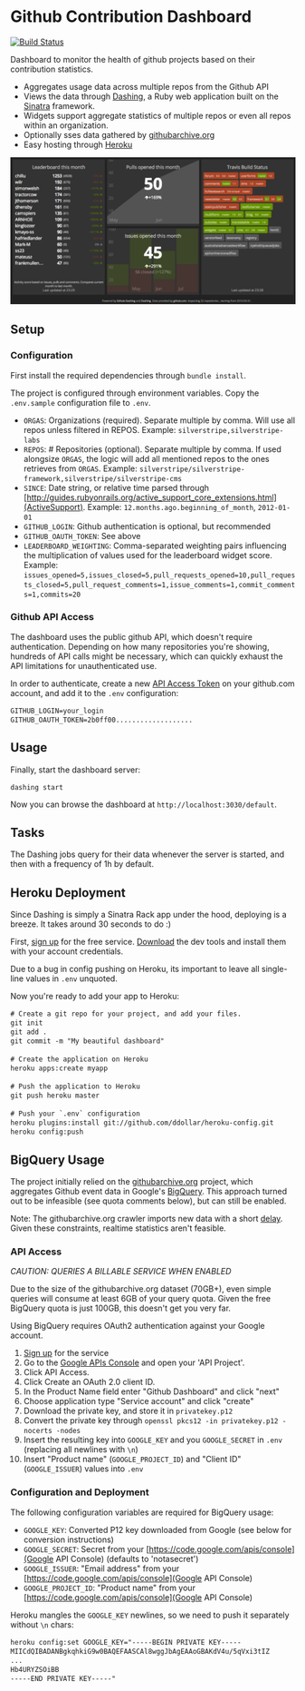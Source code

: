 # Github Contribution Dashboard

[![Build Status](https://travis-ci.org/chillu/github-dashing.png?branch=master)](https://travis-ci.org/chillu/github-dashing)

Dashboard to monitor the health of github projects based on their contribution statistics.

 - Aggregates usage data across multiple repos from the Github API
 - Views the data through [Dashing](http://shopify.github.com/dashing), a Ruby web application
built on the [Sinatra](http://www.sinatrarb.com) framework.
 - Widgets support aggregate statistics of multiple repos or even all repos within an organization.
 - Optionally sses data gathered by [githubarchive.org](http://githubarchive.org)
 - Easy hosting through [Heroku](http://heroku.com)

![Preview](assets/images/preview.png?raw=true)

## Setup

### Configuration

First install the required dependencies through `bundle install`.

The project is configured through environment variables.
Copy the `.env.sample` configuration file to `.env`.

 * `ORGAS`: Organizations (required). Separate multiple by comma. Will use all repos unless filtered in REPOS. 
   Example: `silverstripe,silverstripe-labs`
 * `REPOS`: # Repositories (optional). Separate multiple by comma. If used alongsize `ORGAS`, the logic will add
   all mentioned repos to the ones retrieves from `ORGAS`.
   Example: `silverstripe/silverstripe-framework,silverstripe/silverstripe-cms`
 * `SINCE`: Date string, or relative time parsed through [http://guides.rubyonrails.org/active_support_core_extensions.html](ActiveSupport). Example: `12.months.ago.beginning_of_month`, `2012-01-01`
 * `GITHUB_LOGIN`: Github authentication is optional, but recommended
 * `GITHUB_OAUTH_TOKEN`: See above
 * `LEADERBOARD_WEIGHTING`: Comma-separated weighting pairs influencing the multiplication of values
   used for the leaderboard widget score.
   Example: `issues_opened=5,issues_closed=5,pull_requests_opened=10,pull_requests_closed=5,pull_request_comments=1,issue_comments=1,commit_comments=1,commits=20`

### Github API Access

The dashboard uses the public github API, which doesn't require authentication.
Depending on how many repositories you're showing, hundreds of API calls might be necessary,
which can quickly exhaust the API limitations for unauthenticated use.

In order to authenticate, create a new [API Access Token](https://github.com/settings/applications)
on your github.com account, and add it to the `.env` configuration:

	GITHUB_LOGIN=your_login
	GITHUB_OAUTH_TOKEN=2b0ff00...................

## Usage

Finally, start the dashboard server:

	dashing start

Now you can browse the dashboard at `http://localhost:3030/default`.

## Tasks

The Dashing jobs query for their data whenever the server is started, and then with a frequency of 1h by default. 

## Heroku Deployment

Since Dashing is simply a Sinatra Rack app under the hood, deploying is a breeze. 
It takes around 30 seconds to do :) 

First, [sign up](https://id.heroku.com/signup) for the free service.
[Download](https://devcenter.heroku.com/articles/quickstart) the dev tools
and install them with your account credentials.

Due to a bug in config pushing on Heroku, its important to leave all single-line values in `.env` unquoted.

Now you're ready to add your app to Heroku:

	# Create a git repo for your project, and add your files.
	git init
	git add .
	git commit -m "My beautiful dashboard"

	# Create the application on Heroku 
	heroku apps:create myapp

	# Push the application to Heroku
	git push heroku master

	# Push your `.env` configuration
	heroku plugins:install git://github.com/ddollar/heroku-config.git
	heroku config:push

## BigQuery Usage

The project initially relied on the [githubarchive.org](http://githubarchive.org)
project, which aggregates Github event data in Google's [BigQuery](https://developers.google.com/bigquery/).
This approach turned out to be infeasible (see quota comments below), but can still be enabled.

Note: The githubarchive.org crawler imports new data with a short 
[delay](https://github.com/igrigorik/githubarchive.org/blob/master/crawler/tasks.cron). 
Given these constraints, realtime statistics aren't feasible.

### API Access

*CAUTION: QUERIES A BILLABLE SERVICE WHEN ENABLED*

Due to the size of the githubarchive.org dataset (70GB+),
even simple queries will consume at least 6GB of your query quota.
Given the free BigQuery quota is just 100GB, this doesn't get you very far.

Using BigQuery requires OAuth2 authentication against your Google account.

 1. [Sign up](https://developers.google.com/bigquery/sign-up) for the service
 1. Go to the [Google APIs Console](https://code.google.com/apis/console) and open your 'API Project'.
 1. Click API Access.
 1. Click Create an OAuth 2.0 client ID.
 1. In the Product Name field enter "Github Dashboard" and click "next"
 1. Choose application type "Service account" and click "create"
 1. Download the private key, and store it in `privatekey.p12`
 1. Convert the private key through `openssl pkcs12 -in privatekey.p12 -nocerts -nodes`
 1. Insert the resulting key into `GOOGLE_KEY` and you `GOOGLE_SECRET` in `.env` (replacing all newlines with `\n`)
 1. Insert "Product name" (`GOOGLE_PROJECT_ID`) and "Client ID" (`GOOGLE_ISSUER`) values into `.env`

### Configuration and Deployment

The following configuration variables are required for BigQuery usage:

 * `GOOGLE_KEY`: Converted P12 key downloaded from Google (see below for conversion instructions)
 * `GOOGLE_SECRET`: Secret from your [https://code.google.com/apis/console](Google API Console) (defaults to 'notasecret')
 * `GOOGLE_ISSUER`: "Email address" from your [https://code.google.com/apis/console](Google API Console)
 * `GOOGLE_PROJECT_ID`: "Product name" from your [https://code.google.com/apis/console](Google API Console)

Heroku mangles the `GOOGLE_KEY` newlines, so we need to push it separately without `\n` chars:

	heroku config:set GOOGLE_KEY="-----BEGIN PRIVATE KEY-----
	MIICdQIBADANBgkqhkiG9w0BAQEFAASCAl8wggJbAgEAAoGBAKdV4u/5qVxi3tIZ
	...
	Hb4URYZSOiBB
	-----END PRIVATE KEY-----"